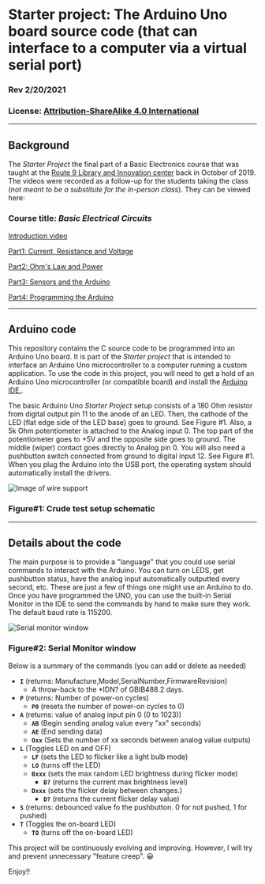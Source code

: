 # Starter project: The Arduino Uno board source code (that can interface to a computer via a virtual serial port)
### Rev 2/20/2021
### License: [Attribution-ShareAlike 4.0 International](https://creativecommons.org/licenses/by-sa/4.0)

---
## Background
The _Starter Project_ the final part of a Basic Electronics course that was taught at the [Route 9 Library and Innovation center](https://nccde.org/1389/Route-9-Library-Innovation-Center) back in October of 2019.  The videos were recorded as a follow-up for the students taking the class (*not meant to be a substitute for the in-person class*).  They can be viewed here:

### Course title: _Basic Electrical Circuits_

[Introduction video](https://youtu.be/7xKFPJ8yrWM)

[Part1: Current, Resistance and Voltage](https://youtu.be/wcw07wuuB8o)

[Part2: Ohm's Law and Power](https://youtu.be/5naIT84_2M0)

[Part3: Sensors and the Arduino](https://youtu.be/qC13UVfvqh0)

[Part4: Programming the Arduino](https://youtu.be/MEm4goe0QIw)

---
## Arduino code
This repository contains the C source code to be programmed into an Arduino Uno board.  It is part of the _Starter project_ that is intended to interface an Arduino Uno microcontroller to a computer running a custom application. To use the code in this project, you will need to get a hold of an Arduino Uno microcontroller (or compatible board) and install the [Arduino IDE.](https://www.arduino.cc/en/software).

The basic Arduino Uno _Starter Project_ setup consists of a 180 Ohm resistor from digital output pin 11 to the anode of an LED.  Then, the cathode of the LED (flat edge side of the LED base) goes to ground. See Figure #1.  Also, a 5k Ohm potentiometer is attached to the Analog input 0.  The top part of the potentiometer goes to +5V and the opposite side goes to ground.  The middle (wiper) contact goes directly to Analog pin 0.  You will also need a pushbutton switch connected from ground to digital input 12. See Figure #1. When you plug the Arduino into the USB port, the operating system should automatically install the drivers.

![Image of wire support](\images\ArduinoUnoTest.jpg)

### Figure#1: Crude test setup schematic

---
## Details about the code
The main purpose is to provide a "language" that you could use serial commands to interact with the Arduino.  You can turn on LEDS, get pushbutton status, have the analog input automatically outputted every second, etc.  These are just a few of things one might use an Arduino to do. Once you have programmed the UNO, you can use the built-in Serial Monitor in the IDE to send the commands by hand to make sure they work.  The default baud rate is 115200.

![Serial monitor window](\images\SerialMonitor.png)

### Figure#2: Serial Monitor window

Below is a summary of the commands (you can add or delete as needed)
* __`I`__    (returns: Manufacture,Model,SerialNumber,FirmwareRevision)
    * A throw-back to the *IDN? of GBIB488.2 days.
* __`P`__ (returns: Number of power-on cycles)
    - __`P0`__ (resets the number of power-on cycles to 0)
* __`A`__ (returns: value of analog input pin 0 (0 to 1023))
    * __`AB`__ (Begin sending analog value every "xx" seconds)
    * __`AE`__ (End sending data)
    * __`Oxx`__  (Sets the number of xx seconds between analog value outputs)
* __`L`__ (Toggles LED on and OFF)
    * __`LF`__ (sets the LED to flicker like a light bulb mode)
    * __`LO`__ (turns off the LED)
    * __`Bxxx`__ (sets the max random LED brightness during flicker mode)
        * __`B?`__ (returns the current max brightness level)
    * __`Dxxx`__ (sets the flicker delay between changes.)
        * __`D?`__ (returns the current flicker delay value)
* __`S`__ (returns: debounced value fo the pushbutton. 0 for not pushed, 1 for pushed)
* __`T`__ (Toggles the on-board LED)
    * __`TO`__ (turns off the on-board LED)

This project will be continuously evolving and improving.  However, I will try and prevent unnecessary "feature creep". :grinning:

Enjoy!!


